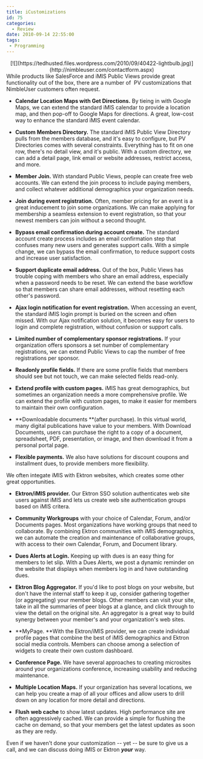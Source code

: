 ```yaml
---
title: iCustomizations
id: 75
categories:
  - Review
date: 2010-09-14 22:55:00
tags:
 - Programming
---
```


<div class="separator" style="clear:both;text-align:center;">[![](https://tedhusted.files.wordpress.com/2010/09/40422-lightbulb.jpg)](http://nimbleuser.com/contactform.aspx)</div>
While products like SalesForce and iMIS Public Views provide great functionality out of the box, there are a number of  PV customizations that NimbleUser customers often request.

* **Calendar Location Maps with Get Directions.** By tieing in with Google Maps, we can extend the standard iMIS calendar to provide a location map, and then pop-off to Google Maps for directions. A great, low-cost way to enhance the standard iMIS event calendar.

* **Custom Members Directory.** The standard iMIS Public View Directory pulls from the members database, and it's easy to configure, but PV Directories comes with several constraints. Everything has to fit on one row, there's no detail view, and it's public. With a custom directory, we can add a detail page, link email or website addresses, restrict access, and more.

* **Member Join.** With standard Public Views, people can create free web accounts. We can extend the join process to include paying members, and collect whatever additional demographics your organization needs.

* **Join during event registration.** Often, member pricing for an event is a great inducement to join some organizations. We can make applying for membership a seamless extension to event registration, so that your newest members can join without a second thought.

* **Bypass email confirmation during account create.** The standard account create process includes an email confirmation step that confuses many new users and generates support calls. With a simple change, we can bypass the email confirmation, to reduce support costs and increase user satisfaction.

* **Support duplicate email address.** Out of the box, Public Views has trouble coping with members who share an email address, especially when a password needs to be reset. We can extend the base workflow so that members can share email addresses, without resetting each other's password.

* **Ajax login notification for event registration.** When accessing an event, the standard iMIS login prompt is buried on the screen and often missed. With our Ajax notification solution, it becomes easy for users to login and complete registration, without confusion or support calls.

* **Limited number of complementary sponsor registrations.** If your organization offers sponsors a set number of complementary registrations, we can extend Public Views to cap the number of free registrations per sponsor.

* **Readonly profile fields.** If there are some profile fields that members should see but not touch, we can make selected fields read-only.

* **Extend profile with custom pages.** iMIS has great demographics, but sometimes an organization needs a more comprehensive profile. We can extend the profile with custom pages, to make it easier for members to maintain their own configuration.

* **Downloadable documents **(after purchase). In this virtual world, many digital publications have value to your members. With Download Documents, users can purchase the right to a copy of a document, spreadsheet, PDF, presentation, or image, and then download it from a personal portal page.

* **Flexible payments.** We also have solutions for discount coupons and installment dues, to provide members more flexibility.

We often integate iMIS with Ektron websites, which creates some other great opportunities.

* **Ektron/iMIS provider.** Our Ektron SSO solution authenticates web site users against iMIS and lets us create web site authentication groups based on iMIS critera.

* **Community Workgroups** with your choice of Calendar, Forum, and/or Documents pages. Most organizations have working groups that need to collaborate. By combining Ektron communities with iMIS demographics, we can automate the creation and maintenance of collaborative groups, with access to their own Calendar, Forum, and Document library.

* **Dues Alerts at Login.** Keeping up with dues is an easy thing for members to let slip. With a Dues Alerts, we post a dynamic reminder on the website that displays when members log in and have outstanding dues.

* **Ektron Blog Aggregator.** If you'd like to post blogs on your website, but don't have the internal staff to keep it up, consider gathering together (or aggregating) your member blogs. Other members can visit your site, take in all the summaries of peer blogs at a glance, and click through to view the detail on the original site. An aggregator is a great way to build synergy between your member's and your organization's web sites.

* **MyPage. **With the Ektron/iMIS provider, we can create individual profile pages that combine the best of iMIS demographics and Ektron social media controls. Members can choose among a selection of widgets to create their own custom dashboard.

* **Conference Page.** We have several approaches to creating microsites around your organizations conference, increasing usability and reducing maintenance.

* **Multiple Location Maps.** If your organization has several locations, we can help you create a map of all your offices and allow users to drill down on any location for more detail and directions.

* **Flush web cache** to show latest updates. High performance site are often aggressively cached. We can provide a simple for flushing the cache on demand, so that your members get the latest updates as soon as they are redy.

Even if we haven't done your customization -- yet -- be sure to give us a call, and we can discuss doing iMIS or Ektron ***your*** way.